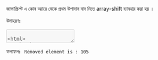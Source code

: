 জাভাস্ক্রিপ্ট এ কোন অ্যারে থেকে প্রথম উপাদান বাদ দিতে array-shift ব্যাবহার করা হয় । 

উদাহরণঃ
<textarea disabled> 
<html>
   <head>
      <title>JavaScript Array shift Method</title>
   </head>
   
   <body>
   
      <script type="text/javascript">
         var element = [105, 1, 2, 3].shift();
         document.write("Removed element is : " + element ); 
      </script>
      
   </body>
</html>
</textarea>

ফলাফলঃ
<code>
Removed element is : 105
</code>
